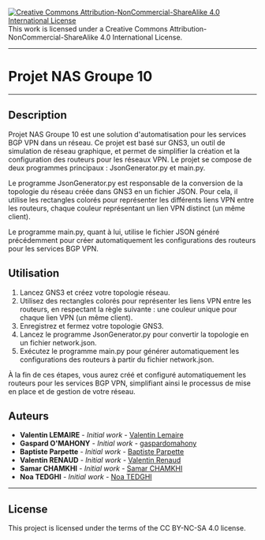 [![Creative Commons Attribution-NonCommercial-ShareAlike 4.0 International License](https://i.creativecommons.org/l/by-nc-sa/4.0/88x31.png)]("http://creativecommons.org/licenses/by-nc-sa/4.0/" "Creative Commons Attribution-NonCommercial-ShareAlike 4.0 International License")  
This work is licensed under a Creative Commons Attribution-NonCommercial-ShareAlike 4.0 International License.

---

# Projet NAS Groupe 10

---

## Description

Projet NAS Groupe 10 est une solution d'automatisation pour les services BGP VPN dans un réseau. Ce projet est basé sur GNS3, un outil de simulation de réseau graphique, et permet de simplifier la création et la configuration des routeurs pour les réseaux VPN. Le projet se compose de deux programmes principaux : JsonGenerator.py et main.py.

Le programme JsonGenerator.py est responsable de la conversion de la topologie du réseau créée dans GNS3 en un fichier JSON. Pour cela, il utilise les rectangles colorés pour représenter les différents liens VPN entre les routeurs, chaque couleur représentant un lien VPN distinct (un même client).

Le programme main.py, quant à lui, utilise le fichier JSON généré précédemment pour créer automatiquement les configurations des routeurs pour les services BGP VPN.

## Utilisation

1. Lancez GNS3 et créez votre topologie réseau.
2. Utilisez des rectangles colorés pour représenter les liens VPN entre les routeurs, en respectant la règle suivante : une couleur unique pour chaque lien VPN (un même client).
3. Enregistrez et fermez votre topologie GNS3.
4. Lancez le programme JsonGenerator.py pour convertir la topologie en un fichier network.json.
5. Exécutez le programme main.py pour générer automatiquement les configurations des routeurs à partir du fichier network.json.

À la fin de ces étapes, vous aurez créé et configuré automatiquement les routeurs pour les services BGP VPN, simplifiant ainsi le processus de mise en place et de gestion de votre réseau.


## Auteurs

* **Valentin LEMAIRE** - *Initial work* - [Valentin Lemaire](https://github.com/28Pollux28)
* **Gaspard O'MAHONY** - *Initial work* - [gaspardomahony](https://github.com/gaspardomahony)
* **Baptiste Parpette** - *Initial work* - [Baptiste Parpette](https://github.com/baptisteparpette)
* **Valentin RENAUD** - *Initial work* - [Valentin Renaud](https://github.com/Valdyzer)
* **Samar CHAMKHI** - *Initial work* - [Samar CHAMKHI](https://github.com/SamarChamkhi)
* **Noa TEDGHI** - *Initial work* - [Noa TEDGHI](https://github.com/ntedghi)

---

## License

This project is licensed under the terms of the CC BY-NC-SA 4.0 license.

